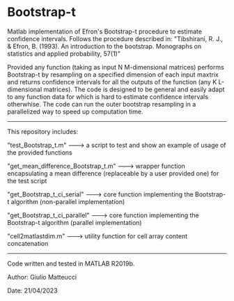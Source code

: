 # Bootstrap-t

Matlab implementation of Efron's Bootstrap-t procedure to estimate confidence intervals. Follows the procedure described in:
"Tibshirani, R. J., & Efron, B. (1993). An introduction to the bootstrap. Monographs on statistics and applied probability, 57(1)"

Provided any function (taking as input N M-dimensional matrices) performs Bootstrap-t by resampling on a specified dimension of each input maxtrix and returns confidence intervals for all the outputs of the function (any K L-dimensional matrices). The code is designed to be general and easily adapt to any function data for which is hard to estimate confidence intervals otherwhise. The code can run the outer bootstrap resampling in a parallelized way to speed up computation time.

--------------------------------------------------------------------------------------------

This repository includes:

"test_Bootstrap_t.m" ---> a script to test and show an example of usage of the provided functions

"get_mean_difference_Bootstrap_t.m" ---> wrapper function encapsulating a mean difference (replaceable by a user provided one) for the test script

"get_Bootstrap_t_ci_serial" ---> core function implementing the Bootstrap-t algorithm (non-parallel implementation)

"get_Bootstrap_t_ci_parallel" ---> core function implementing the Bootstrap-t algorithm (parallel implementation)

"cell2matlastdim.m" ---> utility function for cell array content concatenation

--------------------------------------------------------------------------------------------

Code written and tested in MATLAB R2019b.

Author: Giulio Matteucci

Date: 21/04/2023
